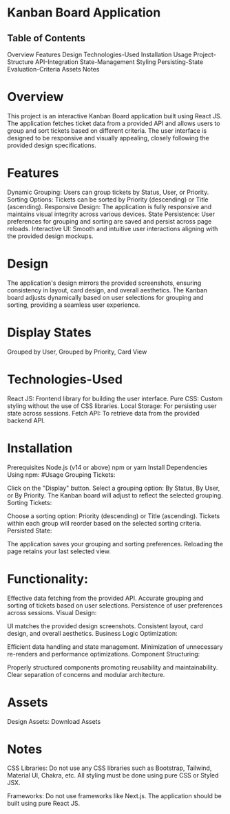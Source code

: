 # Kanban Board Application
## Table of Contents
Overview
Features
Design
Technologies-Used
Installation
Usage
Project-Structure
API-Integration
State-Management
Styling
Persisting-State
Evaluation-Criteria
Assets
Notes
# Overview
This project is an interactive Kanban Board application built using React JS. The application fetches ticket data from a provided API and allows users to group and sort tickets based on different criteria. The user interface is designed to be responsive and visually appealing, closely following the provided design specifications.

# Features
Dynamic Grouping: Users can group tickets by Status, User, or Priority.
Sorting Options: Tickets can be sorted by Priority (descending) or Title (ascending).
Responsive Design: The application is fully responsive and maintains visual integrity across various devices.
State Persistence: User preferences for grouping and sorting are saved and persist across page reloads.
Interactive UI: Smooth and intuitive user interactions aligning with the provided design mockups.
# Design
The application's design mirrors the provided screenshots, ensuring consistency in layout, card design, and overall aesthetics. The Kanban board adjusts dynamically based on user selections for grouping and sorting, providing a seamless user experience.

# Display States
Grouped by User,
Grouped by Priority,
Card View

# Technologies-Used
React JS: Frontend library for building the user interface.
Pure CSS: Custom styling without the use of CSS libraries.
Local Storage: For persisting user state across sessions.
Fetch API: To retrieve data from the provided backend API.
# Installation
Prerequisites
Node.js (v14 or above)
npm or yarn
Install Dependencies
Using npm:
#Usage
Grouping Tickets:

Click on the "Display" button.
Select a grouping option: By Status, By User, or By Priority.
The Kanban board will adjust to reflect the selected grouping.
Sorting Tickets:

Choose a sorting option: Priority (descending) or Title (ascending).
Tickets within each group will reorder based on the selected sorting criteria.
Persisted State:

The application saves your grouping and sorting preferences.
Reloading the page retains your last selected view.
# Functionality:

Effective data fetching from the provided API.
Accurate grouping and sorting of tickets based on user selections.
Persistence of user preferences across sessions.
Visual Design:

UI matches the provided design screenshots.
Consistent layout, card design, and overall aesthetics.
Business Logic Optimization:

Efficient data handling and state management.
Minimization of unnecessary re-renders and performance optimizations.
Component Structuring:

Properly structured components promoting reusability and maintainability.
Clear separation of concerns and modular architecture.
# Assets
Design Assets: Download Assets
# Notes
CSS Libraries: Do not use any CSS libraries such as Bootstrap, Tailwind, Material UI, Chakra, etc. All styling must be done using pure CSS or Styled JSX.

Frameworks: Do not use frameworks like Next.js. The application should be built using pure React JS.

